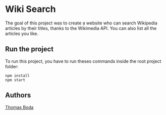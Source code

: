 # Wiki Search

The goal of this project was to create a website who can search Wikipedia articles by their titles, thanks to the Wikimedia API.
You can also list all the articles you like.

## Run the project

To run this project, you have to run theses commands inside the root project folder:
```shell
npm install
npm start
```

## Authors

[Thomas Boda](https://github.com/MrToto54 "Thomas Boda's GitHub profile")